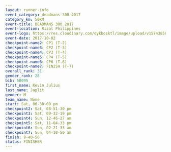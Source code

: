 ```yaml
---
layout: runner-info 
event_category: deadmans-300-2017 
category_km: 50KM 
event-title: DEADMANS 300 2017 
event-location: Rizal Philippines 
event-logo: https://res.cloudinary.com/dykbosktl/image/upload/v1574385898/Logo/2017-DM300-Logo_ljecaw.jpg 
event-date: 2017-10-02 
checkpoint-name2: CP1 (T-2) 
checkpoint-name3: CP2 (T-3) 
checkpoint-name4: CP3 (T-4) 
checkpoint-name5: CP4 (T-5) 
checkpoint-name6: CP6 (T-6) 
checkpoint-name7: FINISH (T-7) 
overall_rank: 31
gender_rank: 28
bib: 50095
first_name: Kevin Julius
last_name: Japlit
gender: M
team_name: None
start: Sat, 06-30-00 pm
checkpoint2: Sat, 08-51-30 pm
checkpoint3: Sat, 09-32-19 pm
checkpoint4: Sun, 12-46-27 am
checkpoint5: Sat, 11-04-33 pm
checkpoint6: Sun, 02-21-33 am
checkpoint7: Sun, 04-10-50 am
finish: 9-40-50
status: FINISHER
---
```

